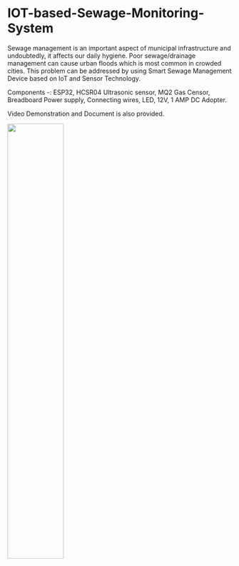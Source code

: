 # IOT-based-Sewage-Monitoring-System

Sewage management is an important aspect of municipal infrastructure and undoubtedly, it affects our daily hygiene.
Poor sewage/drainage management can cause urban floods which is most common in crowded cities.
This problem can be addressed by using Smart Sewage Management Device based on IoT and Sensor Technology.

Components -:
ESP32,
HCSR04 Ultrasonic sensor,
MQ2 Gas Censor,
Breadboard Power supply,
Connecting wires,
LED,
12V, 1 AMP DC Adopter.

Video Demonstration and Document is also provided.


[<img src="https://i.ytimg.com/vi/Hc79sDi3f0U/maxresdefault.jpg" width="50%">](https://youtu.be/krXgSGk3Zk8 "Now in Android: 55")
